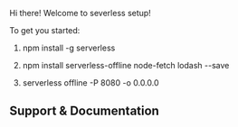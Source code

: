 
Hi there! Welcome to severless setup!

To get you started:

1) npm install -g serverless

2) npm install serverless-offline node-fetch lodash --save

3) serverless offline -P 8080 -o 0.0.0.0

## Support & Documentation
